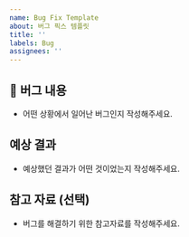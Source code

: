 ```yaml
---
name: Bug Fix Template
about: 버그 픽스 템플릿
title: ''
labels: Bug
assignees: ''
---
```


## 🚨 버그 내용

- 어떤 상황에서 일어난 버그인지 작성해주세요.

## 예상 결과

- 예상했던 결과가 어떤 것이었는지 작성해주세요.

## 참고 자료 (선택)

- 버그를 해결하기 위한 참고자료를 작성해주세요.
